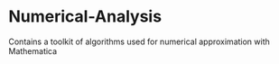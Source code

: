# Numerical-Analysis
Contains a toolkit of algorithms used for numerical approximation with Mathematica
